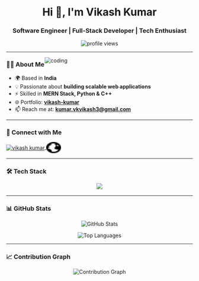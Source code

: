<h1 align="center">Hi 👋, I'm Vikash Kumar</h1>
<h3 align="center">Software Engineer | Full-Stack Developer | Tech Enthusiast</h3>

<p align="center">
  <img src="https://komarev.com/ghpvc/?username=power2loop&label=Profile%20views&color=0e75b6&style=flat" alt="profile views" />
</p>

---

<img align="right" alt="coding" width="400" src="https://camo.githubusercontent.com/2366b34bb903c09617990fb5fff4622f3e941349e846ddb7e73df872a9d21233/68747470733a2f2f63646e2e6472696262626c652e636f6d2f75736572732f3733303730332f73637265656e73686f74732f363538313234332f6176656e746f2e676966">

### 👨‍💻 About Me  
- 🌍 Based in **India**  
- 💡 Passionate about **building scalable web applications**  
- ⚡ Skilled in **MERN Stack, Python & C++**  
- 🌐 Portfolio: **[vikash-kumar](https://vikashz.netlify.app/)**
- 📫 Reach me at: **kumar.vkvikash3@gmail.com**

---

### 🤝 Connect with Me  
<p align="left">
<a href="https://linkedin.com/in/vikash-kumar" target="blank">
  <img align="center" src="https://raw.githubusercontent.com/rahuldkjain/github-profile-readme-generator/master/src/images/icons/Social/linked-in-alt.svg" alt="vikash kumar" height="30" width="40" />
</a>
<a href="https://vikashkumar.dev" target="blank">
  <img align="center" src="https://raw.githubusercontent.com/iconic/open-iconic/master/svg/globe.svg" alt="portfolio" height="30" width="40" />
</a>
</p>

---

### 🛠️ Tech Stack  

<p align="center">
  <a href="https://skillicons.dev">
    <img src="https://skillicons.dev/icons?i=html,css,bootstrap,tailwind,js,ts,react,nodejs,express,mongodb,mysql,python,cpp,git,github,vscode&theme=dark" />
  </a>
</p>

---

### 📊 GitHub Stats  

<p align="center">
  <img src="https://github-readme-stats.vercel.app/api?username=power2loop&show_icons=true&theme=radical" alt="GitHub Stats" />
</p>

<p align="center">
  <img src="https://github-readme-stats.vercel.app/api/top-langs/?username=power2loop&layout=compact&theme=radical" alt="Top Languages" />
</p>


---

### 📈 Contribution Graph  
<p align="center">
  <img src="https://github-readme-activity-graph.vercel.app/graph?username=power2loop&theme=radical" alt="Contribution Graph" />
</p>

